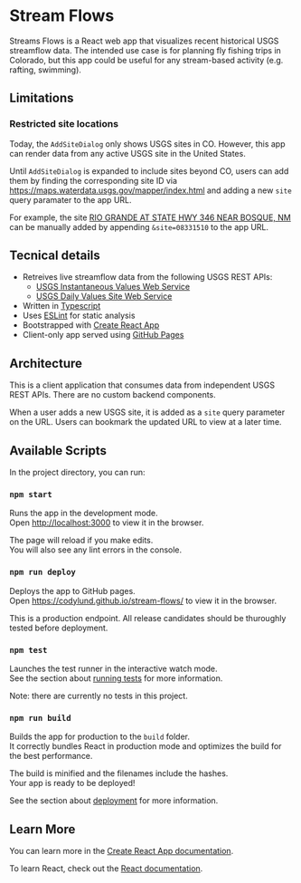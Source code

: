 # Stream Flows

Streams Flows is a React web app that visualizes recent historical USGS streamflow data. 
The intended use case is for planning fly fishing trips in Colorado, but this app could
be useful for any stream-based activity (e.g. rafting, swimming).

## Limitations

### Restricted site locations

Today, the `AddSiteDialog` only shows USGS sites in CO. However, this app can render data from 
any active USGS site in the United States.

Until `AddSiteDialog` is expanded to include sites beyond CO, users can add them by finding the
corresponding site ID via https://maps.waterdata.usgs.gov/mapper/index.html and adding a new `site` 
query paramater to the app URL. 

For example, the site [RIO GRANDE AT STATE HWY 346 NEAR BOSQUE, NM](https://waterdata.usgs.gov/nwis/inventory?agency_code=USGS&site_no=08331510) 
can be manually added by appending `&site=08331510` to the app URL.

## Tecnical details

- Retreives live streamflow data from the following USGS REST APIs:
    - [USGS Instantaneous Values Web Service](https://waterservices.usgs.gov/rest/IV-Service.html)
    - [USGS Daily Values Site Web Service](https://waterservices.usgs.gov/rest/DV-Service.html)
- Written in [Typescript](https://www.typescriptlang.org/)
- Uses [ESLint](https://eslint.org/) for static analysis
- Bootstrapped with [Create React App](https://github.com/facebook/create-react-app)
- Client-only app served using [GitHub Pages](https://pages.github.com/)

## Architecture

This is a client application that consumes data from independent USGS REST APIs. There are no custom
backend components.

When a user adds a new USGS site, it is added as a `site` query parameter on the URL. 
Users can bookmark the updated URL to view at a later time.

## Available Scripts

In the project directory, you can run:

### `npm start`

Runs the app in the development mode.\
Open [http://localhost:3000](http://localhost:3000) to view it in the browser.

The page will reload if you make edits.\
You will also see any lint errors in the console.

### `npm run deploy`

Deploys the app to GitHub pages.\
Open https://codylund.github.io/stream-flows/ to view it in the browser.

This is a production endpoint. All release candidates should be thuroughly tested before deployment.

### `npm test`

Launches the test runner in the interactive watch mode.\
See the section about [running tests](https://facebook.github.io/create-react-app/docs/running-tests) for more information.

Note: there are currently no tests in this project.

### `npm run build`

Builds the app for production to the `build` folder.\
It correctly bundles React in production mode and optimizes the build for the best performance.

The build is minified and the filenames include the hashes.\
Your app is ready to be deployed!

See the section about [deployment](https://facebook.github.io/create-react-app/docs/deployment) for more information.

## Learn More

You can learn more in the [Create React App documentation](https://facebook.github.io/create-react-app/docs/getting-started).

To learn React, check out the [React documentation](https://reactjs.org/).
